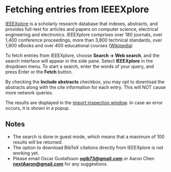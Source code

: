 # Fetching entries from IEEEXplore

[IEEEXplore](http://ieeexplore.ieee.org/Xplore/home.jsp) is a scholarly research database that indexes, abstracts, and provides full-text for articles and papers on computer science, electrical engineering and electronics. IEEEXplore comprises over 180 journals, over 1,400 conference proceedings, more than 3,800 technical standards, over 1,800 eBooks and over 400 educational courses \([Wikipedia](https://en.wikipedia.org/wiki/IEEE_Xplore)\)

To fetch entries from IEEEXplore, choose **Search → Web search**, and the search interface will appear in the side pane. Select **IEEEXplore** in the dropdown menu. To start a search, enter the words of your query, and press Enter or the **Fetch** button.

By checking the **Include abstracts** checkbox, you may opt to download the abstracts along with the cite information for each entry. This will NOT cause more network queries.

The results are displayed in the [import inspection window](../import-export/README.md). In case an error occurs, it is shown in a popup.

## Notes

* The search is done in guest mode, which means that a maximum of 100 results will be returned.
* The option to download BibTeX citations directly from IEEEXplore is not working yet.
* Please email Oscar Gustafsson **ogib73@gmail.com** or Aaron Chen **nextAaron@gmail.com** for any suggestions.

